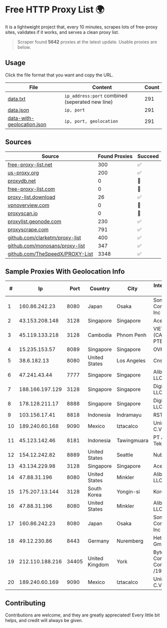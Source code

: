 
# Free HTTP Proxy List 🌍

It is a lightweight project that, every 10 minutes, scrapes lots of free-proxy sites, validates if it works, and serves a clean proxy list.


> Scraper found **5642** proxies at the latest update. Usable proxies are below.

## Usage

Click the file format that you want and copy the URL.


|File|Content|Count|
|----|-------|-----|
|[data.txt](https://raw.githubusercontent.com/themiralay/Proxy-List-World/master/data.txt)|`ip_address:port` combined (seperated new line)|291|
|[data.json](https://raw.githubusercontent.com/themiralay/Proxy-List-World/master/data.json)|`ip, port`|291|
|[data-with-geolocation.json](https://raw.githubusercontent.com/themiralay/Proxy-List-World/master/data-with-geolocation.json)|`ip, port, geolocation`|291|

## Sources

|Source|Found Proxies|Succeed|
|------|-------------|-------|
|[free-proxy-list.net](https://free-proxy-list.net)|300|✅|
|[us-proxy.org](https://www.us-proxy.org)|200|✅|
|[proxydb.net](http://proxydb.net)|0|🚫|
|[free-proxy-list.com](https://free-proxy-list.com/?page=&port=&type%5B%5D=http&type%5B%5D=https&up_time=0&search=Search)|0|🚫|
|[proxy-list.download](https://www.proxy-list.download/HTTP)|26|✅|
|[vpnoverview.com](https://vpnoverview.com/privacy/anonymous-browsing/free-proxy-servers)|0|🚫|
|[proxyscan.io](https://www.proxyscan.io)|0|🚫|
|[proxylist.geonode.com](https://proxylist.geonode.com/api/proxy-list?limit=300&page=1&sort_by=lastChecked&sort_type=desc&protocols=http,https)|230|✅|
|[proxyscrape.com](https://api.proxyscrape.com/v2/?request=displayproxies&protocol=http&timeout=10000&country=all&ssl=all&anonymity=all)|791|✅|
|[github.com/clarketm/proxy-list](https://raw.githubusercontent.com/clarketm/proxy-list/master/proxy-list-raw.txt)|400|✅|
|[github.com/monosans/proxy-list](https://raw.githubusercontent.com/monosans/proxy-list/main/proxies/http.txt)|347|✅|
|[github.com/TheSpeedX/PROXY-List](https://raw.githubusercontent.com/TheSpeedX/PROXY-List/master/http.txt)|3348|✅|


## Sample Proxies With Geolocation Info

|#|Ip|Port|Country|City|Internet Service Provider|
|-|--|----|-------|----|-------------------------|
|1|160.86.242.23|8080|Japan|Osaka|Sony Network Communications Inc|
|2|43.153.208.148|3128|Singapore|Singapore|Aceville Pte.ltd|
|3|45.119.133.218|3128|Cambodia|Phnom Penh|VIETTEL (CAMBODIA) PTE., LTD|
|4|15.235.153.57|8089|Singapore|Singapore|OVH Hosting|
|5|38.6.182.13|8080|United States|Los Angeles|Cnservers LLC|
|6|47.241.43.44|7777|Singapore|Singapore|Alibaba Cloud LLC|
|7|188.166.197.129|3128|Singapore|Singapore|DigitalOcean, LLC|
|8|178.128.211.17|8888|Singapore|Singapore|DigitalOcean, LLC|
|9|103.156.17.41|8818|Indonesia|Indramayu|RSTNET|
|10|189.240.60.168|9090|Mexico|Iztacalco|Uninet S.A. de C.V.|
|11|45.123.142.46|8181|Indonesia|Tawingmuara|PT Anten Sarana Teknologi|
|12|154.12.242.82|8889|United States|Seattle|Nubes, LLC|
|13|43.134.229.98|3128|Singapore|Singapore|Aceville Pte.ltd|
|14|47.88.31.196|8080|United States|Minkler|Alibaba.com LLC|
|15|175.207.13.144|3128|South Korea|Yongin-si|Korea Telecom|
|16|47.88.31.196|8080|United States|Minkler|Alibaba.com LLC|
|17|160.86.242.23|8080|Japan|Osaka|Sony Network Communications Inc|
|18|49.12.230.86|8443|Germany|Nuremberg|Hetzner Online GmbH|
|19|212.110.188.216|34405|United Kingdom|York|Bytemark Computer Consulting Ltd /19|
|20|189.240.60.169|9090|Mexico|Iztacalco|Uninet S.A. de C.V.|



## Contributing

Contributions are welcome, and they are greatly appreciated! Every
little bit helps, and credit will always be given.

